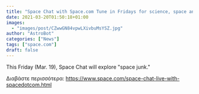 ```yaml
---
title: "Space Chat with Space.com Tune in Fridays for science, space and more!"
date: 2021-03-20T01:50:18+01:00
images:
  - "images/post/CZwwGN84vpwLXivbuMsYSZ.jpg"
author: "AstroBot"
categories: ["News"]
tags: ["space.com"]
draft: false
---
```


This Friday (Mar. 19), Space Chat will explore "space junk." 

Διαβάστε περισσότερα: https://www.space.com/space-chat-live-with-spacedotcom.html
